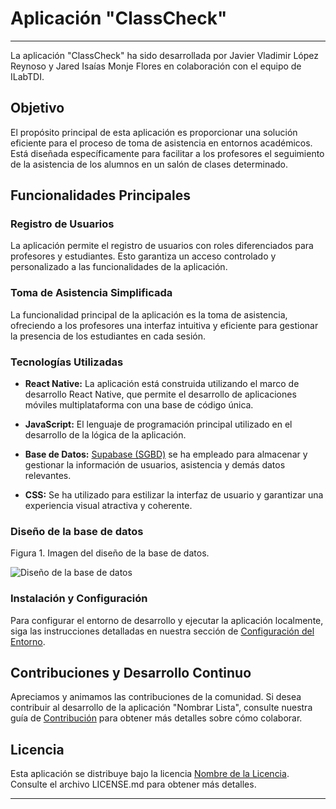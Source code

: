 # Aplicación "ClassCheck"

---

La aplicación "ClassCheck" ha sido desarrollada por Javier Vladimir López Reynoso y Jared Isaías Monje Flores en colaboración con el equipo de ILabTDI.

## Objetivo

El propósito principal de esta aplicación es proporcionar una solución eficiente para el proceso de toma de asistencia en entornos académicos. Está diseñada específicamente para facilitar a los profesores el seguimiento de la asistencia de los alumnos en un salón de clases determinado.

## Funcionalidades Principales

### Registro de Usuarios

La aplicación permite el registro de usuarios con roles diferenciados para profesores y estudiantes. Esto garantiza un acceso controlado y personalizado a las funcionalidades de la aplicación.

### Toma de Asistencia Simplificada

La funcionalidad principal de la aplicación es la toma de asistencia, ofreciendo a los profesores una interfaz intuitiva y eficiente para gestionar la presencia de los estudiantes en cada sesión.

### Tecnologías Utilizadas

- **React Native:** La aplicación está construida utilizando el marco de desarrollo React Native, que permite el desarrollo de aplicaciones móviles multiplataforma con una base de código única.

- **JavaScript:** El lenguaje de programación principal utilizado en el desarrollo de la lógica de la aplicación.

- **Base de Datos:** [Supabase (SGBD)](https://supabase.com/) se ha empleado para almacenar y gestionar la información de usuarios, asistencia y demás datos relevantes.

- **CSS:** Se ha utilizado para estilizar la interfaz de usuario y garantizar una experiencia visual atractiva y coherente.

### Diseño de la base de datos

Figura 1. Imagen del diseño de la base de datos.

![Diseño de la base de datos](https://github.com/VladiLopez/APLICACION_NOMBRAR_LISTA/blob/main/ClassCheck_Dise%C3%B1o_base_de_datos.png)


### Instalación y Configuración

Para configurar el entorno de desarrollo y ejecutar la aplicación localmente, siga las instrucciones detalladas en nuestra sección de [Configuración del Entorno](link).

## Contribuciones y Desarrollo Continuo

Apreciamos y animamos las contribuciones de la comunidad. Si desea contribuir al desarrollo de la aplicación "Nombrar Lista", consulte nuestra guía de [Contribución](link) para obtener más detalles sobre cómo colaborar.

## Licencia

Esta aplicación se distribuye bajo la licencia [Nombre de la Licencia](link). Consulte el archivo LICENSE.md para obtener más detalles.

---
